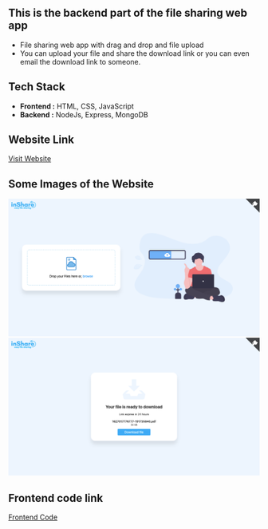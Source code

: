 ## This is the backend part of the file sharing web app
* File sharing web app with drag and drop and file upload
* You can upload your file and share the download link or you can even email the download link to someone.
## Tech Stack 
* **Frontend :** HTML, CSS, JavaScript
* **Backend :** NodeJs, Express, MongoDB
## Website Link
[Visit Website](https://sad-keller-28485e.netlify.app/)
## Some Images of the Website
![Home Page](/imgs/inshare1.png)
![Download Page](/imgs/inshare2.png)

## Frontend code link
[Frontend Code](https://github.com/vishal-kumar-saw/inshare-frontend)